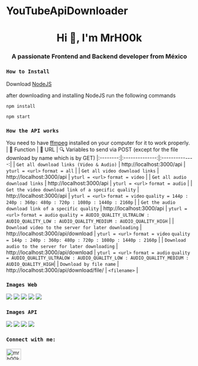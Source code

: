 # YouTubeApiDownloader
<h1 align="center">Hi 👋, I'm MrH00k</h1>
<h3 align="center">A passionate Frontend and Backend developer from México</h3>

### `How to Install` 
Download [NodeJS](https://nodejs.org/)

after downloading and installing NodeJS run the following commands
```
npm install
```

```
npm start
```

### `How the API works`
  You need to have [ffmpeg](https://ffmpeg.org/) installed on your computer for it to work properly.
| 💊 Function  | 🔗 URL | 🔍 Variables to send via POST (except for the file download by name which is by GET)
|:--------:|:--------------:|:--------------:|
| `Get all download links (Video & Audio)` | http://localhost:3000/api | `yturl = <url>` `format = all` |
| `Get all video download links` | http://localhost:3000/api | `yturl = <url>` `format = video` |
| `Get all audio download links` | http://localhost:3000/api | `yturl = <url>` `format = audio` |
| `Get the video download link of a specific quality` | http://localhost:3000/api | `yturl = <url>` `format = video` `quality = 144p : 240p : 360p: 480p : 720p : 1080p : 1440p : 2160p` |
| `Get the audio download link of a specific quality` | http://localhost:3000/api | `yturl = <url>` `format = audio` `quality = AUDIO_QUALITY_ULTRALOW : AUDIO_QUALITY_LOW : AUDIO_QUALITY_MEDIUM : AUDIO_QUALITY_HIGH` |
| `Download video to the server for later downloading` | http://localhost:3000/api/download | `yturl = <url>` `format = video` `quality = 144p : 240p : 360p: 480p : 720p : 1080p : 1440p : 2160p` |
| `Download audio to the server for later downloading` | http://localhost:3000/api/download | `yturl = <url>` `format = audio` `quality = AUDIO_QUALITY_ULTRALOW : AUDIO_QUALITY_LOW : AUDIO_QUALITY_MEDIUM : AUDIO_QUALITY_HIGH`|
| `Download by file name` | http://localhost:3000/api/download/file/ | `<filename>` |

### `Images Web`
<img src="https://i.imgur.com/1Ey4wTh.png" />
<img src="https://i.imgur.com/moJoCiW.png" />
<img src="https://i.imgur.com/gB5gjAK.png" />
<img src="https://i.imgur.com/KhKLdCP.png" />
<img src="https://i.imgur.com/bbtQXwb.png" />

### `Images API`
<img src="https://i.imgur.com/vmaxCOS.png" />
<img src="https://i.imgur.com/sWapHH7.png" />
<img src="https://i.imgur.com/D9IVRkC.png" />
<img src="https://i.imgur.com/q6V9tcm.png" />

### `Connect with me:`
<p align="left">
<a href="https://www.facebook.com/mrh00k404"><img align="center" src="https://raw.githubusercontent.com/rahuldkjain/github-profile-readme-generator/master/src/images/icons/Social/facebook.svg" alt="mrh00k404" height="30" width="40" /></a>
</p>

